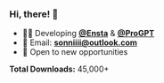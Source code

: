 ### Hi, there! 👋

- 🧑‍💻 Developing [**@Ensta**](https://github.com/diezo/ensta) & [**@ProGPT**](https://github.com/diezo/progpt)
- 📧 Email: **sonniiii@outlook.com**
- 🍿 Open to new opportunities

**Total Downloads:** 45,000+
